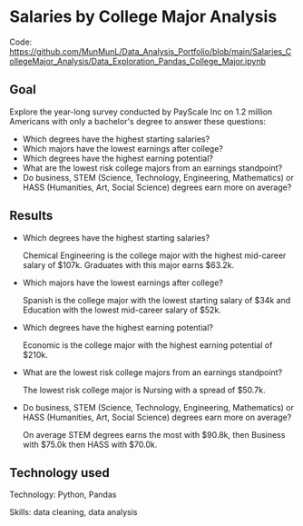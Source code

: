 # Salaries by College Major Analysis

Code: https://github.com/MunMunL/Data_Analysis_Portfolio/blob/main/Salaries_CollegeMajor_Analysis/Data_Exploration_Pandas_College_Major.ipynb

## Goal

Explore the year-long survey conducted by PayScale Inc on 1.2 million Americans with only a bachelor's degree to answer these questions:
* Which degrees have the highest starting salaries?
* Which majors have the lowest earnings after college?
* Which degrees have the highest earning potential?
* What are the lowest risk college majors from an earnings standpoint?
* Do business, STEM (Science, Technology, Engineering, Mathematics) or HASS (Humanities, Art, Social Science) degrees earn more on average? 

## Results
* Which degrees have the highest starting salaries?
    
  Chemical Engineering is the college major with the highest mid-career salary of $107k.  Graduates with this major earns $63.2k.
  
* Which majors have the lowest earnings after college?

  Spanish is the college major with the lowest starting salary of $34k and Education with the lowest mid-career salary of $52k.
  
* Which degrees have the highest earning potential?

  Economic is the college major with the highest earning potential of $210k.
  
* What are the lowest risk college majors from an earnings standpoint?

  The lowest risk college major is Nursing with a spread of $50.7k.
  
* Do business, STEM (Science, Technology, Engineering, Mathematics) or HASS (Humanities, Art, Social Science) degrees earn more on average?

  On average STEM degrees earns the most with $90.8k, then Business with $75.0k then HASS with $70.0k.

## Technology used

Technology: Python, Pandas

Skills: data cleaning, data analysis
